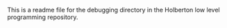 This is a readme file for the debugging directory in the Holberton low level programming repository.
